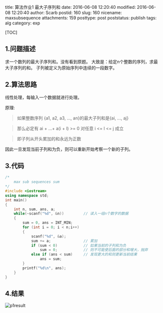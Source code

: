 title: 算法作业1 最大子序列和
date: 2016-06-08 12:20:40
modified: 2016-06-08 12:20:40
author: Scarb
postid: 160
slug: 160
nicename: maxsubsequence
attachments: 159
posttype: post
poststatus: publish
tags: alg
category: exp

[TOC]

## 1.问题描述
求一个数列的最大子序列和。没有看到原题。
大致是：给定n个整数的序列，求最大子序列的和。
子列被定义为原始序列中连续的一段数字。

## 2.算法思路
线性处理，每输入一个数据就进行处理。

原理:
>如果整数序列
>{a1, a2, a3, ..., an}的最大子列和是{ai, ..., aj}

>那么必定有 ai + ...+ a(i + l) >= 0 对任意 i <= l <= j 成立

>即子列从开头累加的和永远为正数

因此一旦发现当前子列和为负，则可以重新开始考察一个新的子列。

## 3.代码
```C++
/*
	max sub sequences sum
*/
#include <iostream>
using namespace std;
int main()
{
	int n, sum, ans, a;
	while(~scanf("%d", &n))			// 读入一组n个数字的数据
	{
		sum = 0, ans = INT_MIN;
		for (int i = 0; i < n;i++)
		{
			scanf("%d", &a);
			sum += a;				// 累加
			if (sum < 0)			// 如果当前的子列和为负
				sum = 0;			// 则不可能使后面的部分和增大，抛弃
			else if (ans < sum)		// 发现更大的和则更新当前结果
				ans = sum;
		}
		printf("%d\n", ans);
	}
}
```

## 4.结果
![p1result][img1]

[img1]:http://114.215.140.250/wp-content/uploads/2016/06/p1result.png